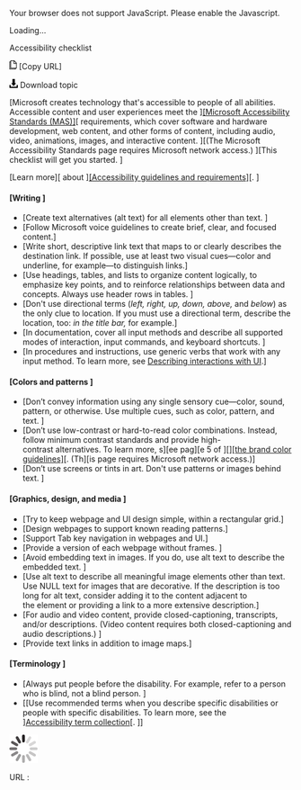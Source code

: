 Your browser does not support JavaScript. Please enable the Javascript.

Loading...

Accessibility checklist

![Copy URL](accessibility-checklist_files/Copy.png) [Copy URL]

![Download](accessibility-checklist_files/Download.png)
Download topic

[Microsoft creates technology that's accessible to people of all abilities. Accessible content and user experiences meet the ][[Microsoft Accessibility Standards (MAS)]](https://microsoft.sharepoint.com/teams/msenable/Pages/AccessibilityStandard.aspx)[ requirements, which cover software and hardware development, web content, and other forms of content, including audio, video, animations, images, and interactive content. ][(The Microsoft Accessibility Standards page requires Microsoft network access.) ][This checklist will get you started. ]

[Learn more][ about ][[Accessibility guidelines and requirements]](https://worldready.cloudapp.net/Styleguide/Read?id=2700&topicid=26589)[. ]

#### [Writing ]

-   [Create text alternatives (alt text) for all elements other than text. ]
-   [Follow Microsoft voice guidelines to create brief, clear, and focused content.]
-   [Write short, descriptive link text that maps to or clearly describes the destination link. If possible, use at least two visual cues—color and underline, for example—to distinguish links.]
-   [Use headings, tables, and lists to organize content logically, to emphasize key points, and to reinforce relationships between data and concepts. Always use header rows in tables. ]
-   [Don't use directional terms (*left, right, up, down, above,* and *below*) as the only clue to location. If you must use a directional term, describe the location, too: *in the title bar,* for example.]
-   [In documentation, cover all input methods and describe all supported modes of interaction, input commands, and keyboard shortcuts. ]
-   [In procedures and instructions, use generic verbs that work with any input method. To learn more, see [Describing interactions with UI](https://worldready.cloudapp.net/Styleguide/Read?id=2700&topicid=26472).]

#### [Colors and patterns ]

-   [Don’t convey information using any single sensory cue—color, sound, pattern, or otherwise. Use multiple cues, such as color, pattern, and text. ]
-   [Don’t use low-contrast or hard-to-read color combinations. Instead, follow minimum contrast standards and provide high-contrast alternatives. To learn more, s][ee pag][e 5 of ][[]](https://microsoft.sharepoint.com/teams/BrandCentral/Guidelines/MS_color_and_accessibility_Oct2014.pdf "PowerPoint file")[[the brand color guidelines]](https://microsoft.sharepoint.com/teams/BrandCentral/Guidelines/Microsoft_color_guidelines.pdf "Microsoft color guidelines PDF")[. (Th][is page requires Microsoft network access.)]
-   [Don’t use screens or tints in art. Don't use patterns or images behind text. ]

#### [Graphics, design, and media ]

-   [Try to keep webpage and UI design simple, within a rectangular grid.]
-   [Design webpages to support known reading patterns.]
-   [Support Tab key navigation in webpages and UI.]
-   [Provide a version of each webpage without frames. ]
-   [Avoid embedding text in images. If you do, use alt text to describe the embedded text. ]
-   [Use alt text to describe all meaningful image elements other than text. Use NULL text for images that are decorative. If the description is too long for alt text, consider adding it to the content adjacent to the element or providing a link to a more extensive description.]
-   [For audio and video content, provide closed-captioning, transcripts, and/or descriptions. (Video content requires both closed-captioning and audio descriptions.) ]
-   [Provide text links in addition to image maps.]

#### [Terminology ]

-   [Always put people before the disability. For example, refer to a person who is blind, not a blind person. ]
-   [[Use recommended terms when you describe specific disabilities or people with specific disabilities. To learn more, see the ][Accessibility term collection](https://worldready.cloudapp.net/Styleguide/Read?id=2700&topicid=26596)[. ]]

![In progress](accessibility-checklist_files/activity-large.gif)

URL :


